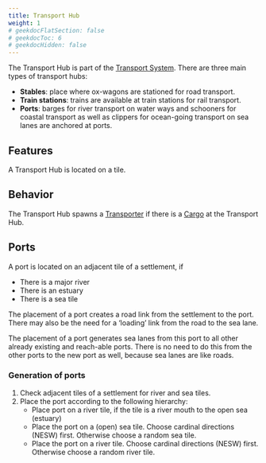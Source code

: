 ```yaml
---
title: Transport Hub
weight: 1
# geekdocFlatSection: false
# geekdocToc: 6
# geekdocHidden: false
---
```


The Transport Hub is part of the [Transport System](articles/transport-system). There are three main types of transport hubs:

* **Stables**: place where ox-wagons are stationed for road transport.
* **Train stations**: trains are available at train stations for rail transport.
* **Ports**: barges for river transport on water ways and schooners for coastal transport as well as clippers for ocean-going transport on sea lanes are anchored at ports.

## Features

A Transport Hub is located on a tile.

## Behavior

The Transport Hub spawns a [Transporter](articles/transport-system/transporter) if there is a [Cargo](articles/transport-system/cargo) at the Transport Hub.

## Ports

A port is located on an adjacent tile of a settlement, if

* There is a major river
* There is an estuary
* There is a sea tile

The placement of a port creates a road link from the settlement to the port. There may also be the need for a ‘loading’ link from the road to the sea lane.

The placement of a port generates sea lanes from this port to all other already existing and reach-able ports. There is no need to do this from the other ports to the new port as well, because sea lanes are like roads.

### Generation of ports

1. Check adjacent tiles of a settlement for river and sea tiles.
2. Place the port according to the following hierarchy:
    * Place port on a river tile, if the tile is a river mouth to the open sea (estuary)
    * Place the port on a (open) sea tile. Choose cardinal directions (NESW) first. Otherwise choose a random sea tile.
    * Place the port on a river tile. Choose cardinal directions (NESW) first. Otherwise choose a random river tile.
